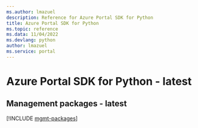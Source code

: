 ```yaml
---
ms.author: lmazuel
description: Reference for Azure Portal SDK for Python
title: Azure Portal SDK for Python
ms.topic: reference
ms.data: 11/04/2022
ms.devlang: python
author: lmazuel
ms.service: portal
---
```

# Azure Portal SDK for Python - latest

## Management packages - latest
[!INCLUDE [mgmt-packages](portal-mgmt-index.md)]